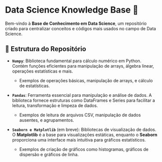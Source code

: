 # Data Science Knowledge Base 📘

Bem-vindo à **Base de Conhecimento em Data Science**, um repositório criado para centralizar conceitos e códigos mais usados no campo de Data Science. 
## 📂 Estrutura do Repositório

- **`Numpy`**: Biblioteca fundamental para cálculo numérico em Python. Contém funções eficientes para manipulação de arrays, álgebra linear, operações estatísticas e mais.
    - Exemplos de operações básicas, manipulação de arrays, e cálculo de estatísticas.
  
- **`Pandas`**: Ferramenta essencial para manipulação e análise de dados. A biblioteca fornece estruturas como DataFrames e Series para facilitar a leitura, transformação e limpeza de dados.
    - Exemplos de leitura de arquivos CSV, manipulação de dados ausentes, e agrupamentos.

- **`Seaborn e Matplotlib`** (em breve): Bibliotecas de visualização de dados. O **Matplotlib** é a base para visualizações estáticas, enquanto o **Seaborn** proporciona uma interface mais intuitiva para gráficos estatísticos.
    - Exemplos de criação de gráficos como histogramas, gráficos de dispersão e gráficos de linha.
  
